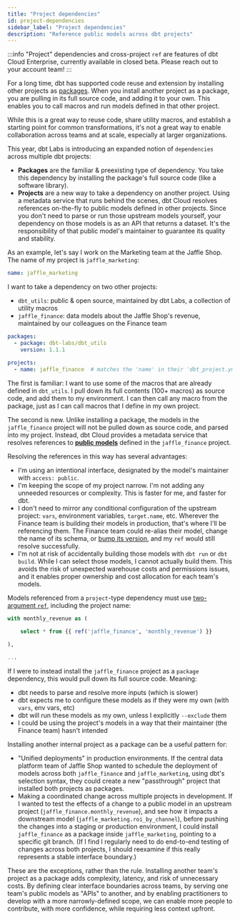 ```yaml
---
title: "Project dependencies"
id: project-dependencies
sidebar_label: "Project dependencies"
description: "Reference public models across dbt projects"
---
```


:::info
"Project" dependencies and cross-project `ref` are features of dbt Cloud Enterprise, currently available in closed beta. Please reach out to your account team!
:::

For a long time, dbt has supported code reuse and extension by installing other projects as [packages](/docs/build/packages). When you install another project as a package, you are pulling in its full source code, and adding it to your own. This enables you to call macros and run models defined in that other project.

While this is a great way to reuse code, share utility macros, and establish a starting point for common transformations, it's not a great way to enable collaboration across teams and at scale, especially at larger organizations.

This year, dbt Labs is introducing an expanded notion of `dependencies` across multiple dbt projects:
- **Packages** are the familiar & preexisting type of dependency. You take this dependency by installing the package's full source code (like a software library).
- **Projects** are a new way to take a dependency on another project. Using a metadata service that runs behind the scenes, dbt Cloud resolves references on-the-fly to public models defined in other projects. Since you don't need to parse or run those upstream models yourself, your dependency on those models is as an API that returns a dataset. It's the responsibility of that public model's maintainer to guarantee its quality and stability.

As an example, let's say I work on the Marketing team at the Jaffle Shop. The name of my project is `jaffle_marketing`:

<File name="dbt_project.yml">

```yml
name: jaffle_marketing
```

</File>

I want to take a dependency on two other projects:
- `dbt_utils`: public & open source, maintained by dbt Labs, a collection of utility macros
- `jaffle_finance`: data models about the Jaffle Shop's revenue, maintained by our colleagues on the Finance team

<File name="dependencies.yml">

```yml
packages:
  - package: dbt-labs/dbt_utils
    version: 1.1.1

projects:
  - name: jaffle_finance  # matches the 'name' in their 'dbt_project.yml'
```

</File>

The first is familiar: I want to use some of the macros that are already defined in `dbt_utils`. I pull down its full contents (100+ macros) as source code, and add them to my environment. I can then call any macro from the package, just as I can call macros that I define in my own project.

The second is new. Unlike installing a package, the models in the `jaffle_finance` project will not be pulled down as source code, and parsed into my project. Instead, dbt Cloud provides a metadata service that resolves references to [**public models**](/docs/collaborate/govern/model-access) defined in the `jaffle_finance` project.

Resolving the references in this way has several advantages:
- I'm using an intentional interface, designated by the model's maintainer with `access: public`.
- I'm keeping the scope of my project narrow. I'm not adding any unneeded resources or complexity. This is faster for me, and faster for dbt.
- I don't need to mirror any conditional configuration of the upstream project: `vars`, environment variables, `target.name`, etc. Wherever the Finance team is building their models in production, that's where I'll be referencing them. The Finance team could re-alias their model, change the name of its schema, or [bump its version](model-versions), and my `ref` would still resolve successfully.
- I'm not at risk of accidentally building those models with `dbt run` or `dbt build`. While I can select those models, I cannot actually build them. This avoids the risk of unexpected warehouse costs and permissions issues, and it enables proper ownership and cost allocation for each team's models.

Models referenced from a `project`-type dependency must use [two-argument `ref`](/reference/dbt-jinja-functions/ref#two-argument-variant), including the project name:

<File name="models/marts/roi_by_channel.sql">

```sql
with monthly_revenue as (
  
    select * from {{ ref('jaffle_finance', 'monthly_revenue') }}

),

...

```

</File>

If I were to instead install the `jaffle_finance` project as a `package` dependency, this would pull down its full source code. Meaning:
- dbt needs to parse and resolve more inputs (which is slower)
- dbt expects me to configure these models as if they were my own (with `vars`, env vars, etc)
- dbt will run these models as my own, unless I explicitly `--exclude` them
- I could be using the project's models in a way that their maintainer (the Finance team) hasn't intended

Installing another internal project as a package can be a useful pattern for:
- "Unified deployments" in production environments. If the central data platform team of Jaffle Shop wanted to schedule the deployment of models across both `jaffle_finance` and `jaffle_marketing`, using dbt's selection syntax, they could create a new "passthrough" project that installed both projects as packages.
- Making a coordinated change across multiple projects in development. If I wanted to test the effects of a change to a public model in an upstream project (`jaffle_finance.monthly_revenue`), and see how it impacts a downstream model (`jaffle_marketing.roi_by_channel`), before pushing the changes into a staging or production environment, I could install `jaffle_finance` as a package inside `jaffle_marketing`, pointing to a specific git branch. (If I find I regularly need to do end-to-end testing of changes across both projects, I should reexamine if this really represents a stable interface boundary.)

These are the exceptions, rather than the rule. Installing another team's project as a package adds complexity, latency, and risk of unnecessary costs. By defining clear interface boundaries across teams, by serving one team's public models as "APIs" to another, and by enabling practitioners to develop with a more narrowly-defined scope, we can enable more people to contribute, with more confidence, while requiring less context upfront.
